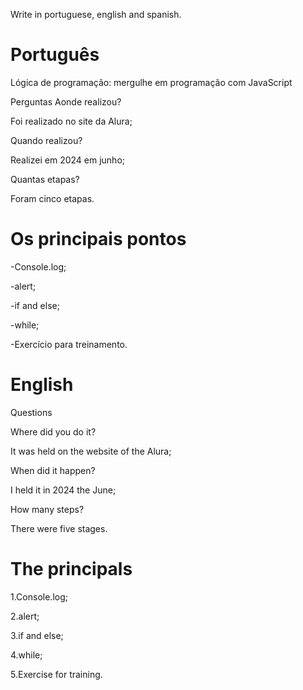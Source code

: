 

Write in portuguese, english and spanish.

# Português

 Lógica de programação: mergulhe em programação com JavaScript

 
Perguntas
Aonde realizou?

Foi realizado no site da Alura;

Quando realizou?

Realizei em 2024 em junho;

Quantas etapas?

Foram cinco etapas.

# Os principais pontos

-Console.log;

-alert;

-if and else;

-while;

-Exercício para treinamento.

# English


Questions

Where did you do it?

It was held on the website of the Alura;

When did it happen?

I held it in 2024  the June;


How many steps?

There were five stages.

 

#  The principals

1.Console.log;

2.alert;

3.if and else;

4.while;

5.Exercise for training.

